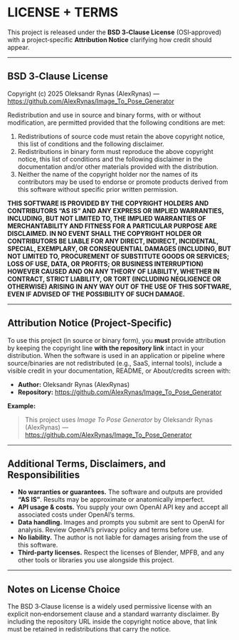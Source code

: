 # LICENSE + TERMS

This project is released under the **BSD 3‑Clause License** (OSI‑approved) with a project‑specific **Attribution Notice** clarifying how credit should appear.

---

## BSD 3‑Clause License

Copyright (c) 2025 Oleksandr Rynas (AlexRynas) — https://github.com/AlexRynas/Image_To_Pose_Generator

Redistribution and use in source and binary forms, with or without modification, are permitted provided that the following conditions are met:

1. Redistributions of source code must retain the above copyright notice, this list of conditions and the following disclaimer.
2. Redistributions in binary form must reproduce the above copyright notice, this list of conditions and the following disclaimer in the documentation and/or other materials provided with the distribution.
3. Neither the name of the copyright holder nor the names of its contributors may be used to endorse or promote products derived from this software without specific prior written permission.

**THIS SOFTWARE IS PROVIDED BY THE COPYRIGHT HOLDERS AND CONTRIBUTORS “AS IS” AND ANY EXPRESS OR IMPLIED WARRANTIES, INCLUDING, BUT NOT LIMITED TO, THE IMPLIED WARRANTIES OF MERCHANTABILITY AND FITNESS FOR A PARTICULAR PURPOSE ARE DISCLAIMED. IN NO EVENT SHALL THE COPYRIGHT HOLDER OR CONTRIBUTORS BE LIABLE FOR ANY DIRECT, INDIRECT, INCIDENTAL, SPECIAL, EXEMPLARY, OR CONSEQUENTIAL DAMAGES (INCLUDING, BUT NOT LIMITED TO, PROCUREMENT OF SUBSTITUTE GOODS OR SERVICES; LOSS OF USE, DATA, OR PROFITS; OR BUSINESS INTERRUPTION) HOWEVER CAUSED AND ON ANY THEORY OF LIABILITY, WHETHER IN CONTRACT, STRICT LIABILITY, OR TORT (INCLUDING NEGLIGENCE OR OTHERWISE) ARISING IN ANY WAY OUT OF THE USE OF THIS SOFTWARE, EVEN IF ADVISED OF THE POSSIBILITY OF SUCH DAMAGE.**

---

## Attribution Notice (Project‑Specific)

To use this project (in source or binary form), you **must** provide attribution by keeping the copyright line **with the repository link** intact in your distribution. When the software is used in an application or pipeline where source/binaries are not redistributed (e.g., SaaS, internal tools), include a visible credit in your documentation, README, or About/credits screen with:

- **Author:** Oleksandr Rynas (AlexRynas)  
- **Repository:** https://github.com/AlexRynas/Image_To_Pose_Generator

**Example:**

> This project uses *Image To Pose Generator* by Oleksandr Rynas (AlexRynas) — https://github.com/AlexRynas/Image_To_Pose_Generator

---

## Additional Terms, Disclaimers, and Responsibilities

- **No warranties or guarantees.** The software and outputs are provided **“AS IS”**. Results may be approximate or anatomically imperfect.
- **API usage & costs.** You supply your own OpenAI API key and accept all associated costs under OpenAI’s terms.
- **Data handling.** Images and prompts you submit are sent to OpenAI for analysis. Review OpenAI’s privacy policy and terms before use.
- **No liability.** The author is not liable for damages arising from the use of this software.
- **Third‑party licenses.** Respect the licenses of Blender, MPFB, and any other tools or libraries you use alongside this project.

---

## Notes on License Choice

The BSD 3‑Clause license is a widely used permissive license with an explicit non‑endorsement clause and a standard warranty disclaimer. By including the repository URL inside the copyright notice above, that link must be retained in redistributions that carry the notice.

